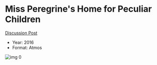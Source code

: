# Miss Peregrine's Home for Peculiar Children

[Discussion Post](https://www.avsforum.com/threads/bass-eq-for-filtered-movies.2995212/post-56926018)

* Year: 2016
* Format: Atmos

![img 0](https://i.imgur.com/kLxiynR.jpg)

